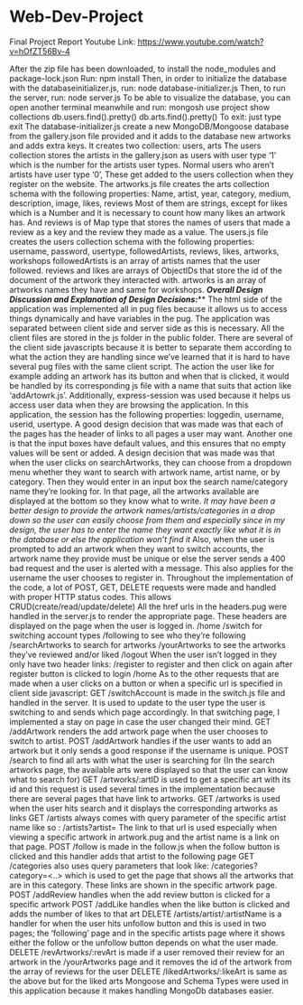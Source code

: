 # Web-Dev-Project

Final Project Report
Youtube Link: https://www.youtube.com/watch?v=hOfZT56Bv-4

After the zip file has been downloaded, to install the node_modules
and package-lock.json Run:
npm install
Then, in order to initialize the database with the databaseinitializer.js, run:
node database-initializer.js
Then, to run the server, run:
node server.js
To be able to visualize the database, you can open another terminal
meanwhile and run:
mongosh
use project
show collections
db.users.find().pretty()
db.arts.find().pretty()
To exit: just type exit
The database-initializer.js create a new MongoDB/Mongoose
database from the gallery.json file provided and it adds to the
database new artworks and adds extra keys. It creates two collection:
users, arts
The users collection stores the artists in the gallery.json as users with
user type ‘1’ which is the number for the artists user types. Normal
users who aren’t artists have user type ‘0’, These get added to the
users collection when they register on the website.
The artworks.js file creates the arts collection schema with the
following properties:
Name, artist, year, category, medium, description, image, likes,
reviews
Most of them are strings, except for likes which is a Number and it is
necessary to count how many likes an artwork has. And reviews is of
Map type that stores the names of users that made a review as a key
and the review they made as a value.
The users.js file creates the users collection schema with the following
properties:
username, password, usertype, followedArtists, reviews, likes,
artworks, workshops
followedArtists is an array of artists names that the user followed.
reviews and likes are arrays of ObjectIDs that store the id of the
document of the artwork they interacted with. artworks is an array of
artworks names they have and same for workshops.
*****Overall Design Discussion and Explanation of Design
Decisions:*******
The html side of the application was implemented all in pug files
because it allows us to access things dynamically and have variables in
the pug. The application was separated between client side and
server side as this is necessary.
All the client files are stored in the js folder in the public folder. There
are several of the client side javascripts because it is better to
separate them according to what the action they are handling since
we’ve learned that it is
hard to have several pug files with the same client script. The action
the user like for example adding an artwork has its button and when
that is clicked, it would be handled by its corresponding js file with a
name that suits that action
like ‘addArtowrk.js’.
Additionally, express-session was used because it helps us access user
data when they are browsing the application. In this application, the
session has the following properties: loggedin, username, userid,
usertype.
A good design decision that was made was that each of the pages has
the header of links to all pages a user may want.
Another one is that the input boxes have default values, and this
ensures that no empty values will be sent or added.
A design decision that was made was that when the user clicks on
searchArtworks, they can choose from a dropdown menu whether
they want to search with artwork name, artist name, or by category.
Then they would enter in an input box the
search name/category name they’re looking for. In that page, all the
artworks available are displayed at the bottom so they know what to
write. *It may have been a better design to provide the artwork
names/artists/categories in a drop down
so the user can easily choose from them and especially since in my
design, the user has to enter the name they want exactly like what it
is in the database or else the application won’t find it*
Also, when the user is prompted to add an artwork when they want
to switch accounts, the artwork name they provide must be unique or
else the server sends a 400 bad request and the user is alerted with a
message. This also applies for the
username the user chooses to register in.
Throughout the implementation of the code, a lot of POST, GET,
DELETE requests were made and handled with proper HTTP status
codes. This allows CRUD(create/read/update/delete)
 All the href urls in the headers.pug were handled in the server.js to
render the appropriate page.
These headers are displayed on the page when the user is logged in.
/home
/switch for switching account types
/following to see who they’re following
/searchArtworks to search for artworks
/yourArtworks to see the artworks they’ve reviewed and/or liked
/logout
When the user isn’t logged in they only have two header links:
/register to register and then click on again after register button is
clicked to login
/home
 As to the other requests that are made when a user clicks on a
button or when a specific url is specified in client side javascript:
GET /switchAccount is made in the switch.js file and handled in the
server.
It is used to update to the user type the user is switching to and sends
which page accordingly.
In that switching page, I implemented a stay on page in case the user
changed their mind.
GET /addArtwork renders the add artwork page when the user
chooses to switch to artist.
POST /addArtwork handles if the user wants to add an artwork but it
only sends a good response if the username is unique.
POST /search to find all arts with what the user is searching for
(In the search artworks page, the available arts were displayed so that
the user can know what to search for)
GET /artworks/:artID is used to get a specific art with its id and this
request is used several times in the implementation because there are
several pages that have link to artworks.
GET /artworks is used when the user hits search and it displays the
corresponding artworks as links
GET /artists always comes with query parameter of the specific artist
name like so :
/artists?artist=<name>
The link to that url is used especially when viewing a specific artwork
in artwork.pug and the artist name is a link on that page.
POST /follow is made in the follow.js when the follow button is
clicked and this handler adds that artist to the following page
GET /categories also uses query parameters that look like:
/categories?category=<..> which is used to get the page that shows all
the artworks that are in this category. These links are shown in the
specific artwork page.
POST /addReview handles when the add review button is clicked for a
specific artwork
POST /addLike handles when the like button is clicked and adds the
number of likes to that art
DELETE /artists/artist/:artistName is a handler for when the user hits
unfollow button and this is used in two pages; the ‘following’ page
and in the specific artists page where it shows either the follow or the
unfollow button depends on what the user made.
DELETE /revArtworks/:revArt is made if a user removed their review
for an artwork in the /yourArtworks page and it removes the id of the
artwork from the array of reviews for the user
DELETE /likedArtworks/:likeArt is same as the above but for the liked
arts
Mongoose and Schema Types were used in this application because it
makes handling MongoDb databases easier.
